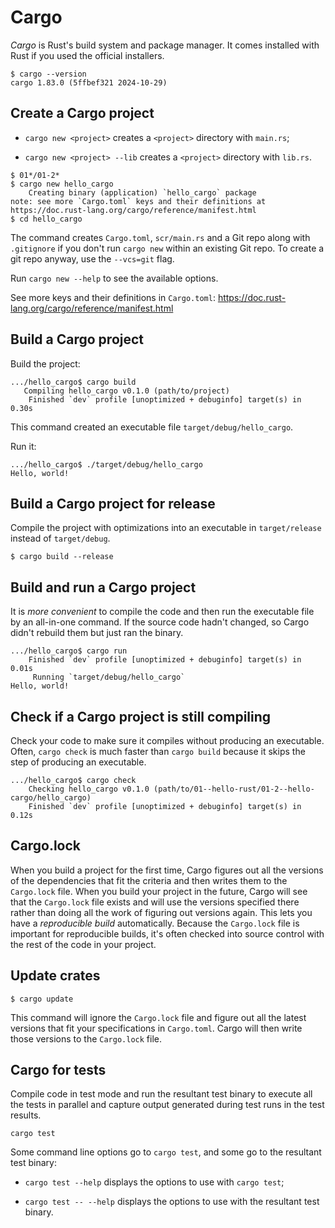 # Cargo

*Cargo* is Rust's build system and package manager. 
It comes installed with Rust if you used the official installers.

```unix
$ cargo --version
cargo 1.83.0 (5ffbef321 2024-10-29)
```

## Create a Cargo project

- `cargo new <project>` creates a `<project>` directory with `main.rs`;

- `cargo new <project> --lib` creates a `<project>` directory with `lib.rs`.

```unix
$ 01*/01-2*
$ cargo new hello_cargo
    Creating binary (application) `hello_cargo` package
note: see more `Cargo.toml` keys and their definitions at https://doc.rust-lang.org/cargo/reference/manifest.html
$ cd hello_cargo
```
The command creates `Cargo.toml`, `scr/main.rs` and a Git repo along with `.gitignore` 
if you don't run `cargo new` within an existing Git repo. 
To create a git repo anyway, use the `--vcs=git` flag.

Run `cargo new --help` to see the available options.

See more keys and their definitions in `Cargo.toml`:
https://doc.rust-lang.org/cargo/reference/manifest.html

## Build a Cargo project

Build the project:

```unix
.../hello_cargo$ cargo build
   Compiling hello_cargo v0.1.0 (path/to/project)
    Finished `dev` profile [unoptimized + debuginfo] target(s) in 0.30s
```

This command created an executable file `target/debug/hello_cargo`. 

Run it:
```unix
.../hello_cargo$ ./target/debug/hello_cargo
Hello, world!
```

## Build a Cargo project for release

Compile the project with optimizations into an executable in `target/release` instead of `target/debug`.

```unix
$ cargo build --release
```

## Build and run a Cargo project

It is *more convenient* to compile the code and then run the executable file by an all-in-one command.
If the source code hadn't changed, so Cargo didn't rebuild them but just ran the binary.
```unix
.../hello_cargo$ cargo run
    Finished `dev` profile [unoptimized + debuginfo] target(s) in 0.01s
     Running `target/debug/hello_cargo`
Hello, world!
```

## Check if a Cargo project is still compiling

Check your code to make sure it compiles without producing an executable.
Often, `cargo check` is much faster than `cargo build` because it skips the step of producing an executable.
```unix
.../hello_cargo$ cargo check
    Checking hello_cargo v0.1.0 (path/to/01--hello-rust/01-2--hello-cargo/hello_cargo)
    Finished `dev` profile [unoptimized + debuginfo] target(s) in 0.12s
```

## Cargo.lock

When you build a project for the first time, Cargo figures out all the versions of the dependencies 
that fit the criteria and then writes them to the `Cargo.lock` file. 
When you build your project in the future, Cargo will see that the `Cargo.lock` file exists and 
will use the versions specified there rather than doing all the work of figuring out versions again. 
This lets you have a *reproducible build* automatically.
Because the `Cargo.lock` file is important for reproducible builds, 
it's often checked into source control with the rest of the code in your project.

## Update crates

```unix
$ cargo update
```

This command will ignore the `Cargo.lock` file and figure out all the latest versions 
that fit your specifications in `Cargo.toml`. 
Cargo will then write those versions to the `Cargo.lock` file.

## Cargo for tests

Compile code in test mode and run the resultant test binary to execute 
all the tests in parallel and capture output generated during test runs in the test results.

```unix
cargo test 
```

Some command line options go to `cargo test`, and some go to the resultant test binary:

- `cargo test --help` displays the options to use with `cargo test`;

- `cargo test -- --help` displays the options to use with the resultant test binary.
